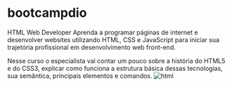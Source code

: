 # bootcampdio
HTML Web Developer
Aprenda a programar páginas de internet e desenvolver websites utilizando HTML, CSS e JavaScript para iniciar sua trajetória profissional em desenvolvimento web front-end.

Nesse curso o especialista vai contar um pouco sobre a história do HTML5 e do CSS3, explicar como funciona a estrutura básica dessas tecnologias, sua semântica, principais elementos e comandos.
![html](https://user-images.githubusercontent.com/7409421/119280115-3c27d080-bc06-11eb-8d1e-59aeae0f5977.png)
